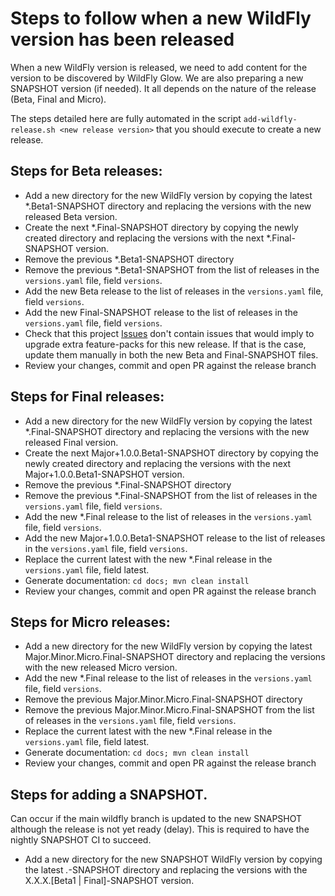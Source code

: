 # Steps to follow when a new WildFly version has been released

When a new WildFly version is released, we need to add content for the version to be discovered by WildFly Glow. 
We are also preparing a new SNAPSHOT version (if needed). It all depends on the nature of the release (Beta, Final and Micro).

The steps detailed here are fully automated in the script `add-wildfly-release.sh <new release version>` that you should execute to create a new release. 

## Steps for Beta releases: 

* Add a new directory for the new WildFly version by copying the latest *.Beta1-SNAPSHOT directory and replacing the versions with the new released Beta version.
* Create the next *.Final-SNAPSHOT directory by copying the newly created directory and replacing the versions with the next *.Final-SNAPSHOT version.
* Remove the previous *.Beta1-SNAPSHOT directory
* Remove the  previous *.Beta1-SNAPSHOT from the list of releases in the `versions.yaml` file, field `versions`.
* Add the new Beta release to the list of releases in the `versions.yaml` file, field `versions`.
* Add the new Final-SNAPSHOT release to the list of releases in the `versions.yaml` file, field `versions`.
* Check that this project [Issues](https://github.com/wildfly/wildfly-galleon-feature-packs/issues) 
don't contain issues that would imply to upgrade extra feature-packs for this new release. If that is the case, update them manually in both the new
Beta and Final-SNAPSHOT files.
* Review your changes, commit and open PR against the release branch

## Steps for Final releases: 

* Add a new directory for the new WildFly version by copying the latest *.Final-SNAPSHOT directory and replacing the versions with the new released Final version.
* Create the next Major+1.0.0.Beta1-SNAPSHOT directory by copying the newly created directory and replacing the versions with the next Major+1.0.0.Beta1-SNAPSHOT version.
* Remove the previous *.Final-SNAPSHOT directory
* Remove the previous *.Final-SNAPSHOT from the list of releases in the `versions.yaml` file, field `versions`.
* Add the new *.Final release to the list of releases in the `versions.yaml` file, field `versions`.
* Add the new Major+1.0.0.Beta1-SNAPSHOT release to the list of releases in the `versions.yaml` file, field `versions`.
* Replace the current latest with the new *.Final release in the `versions.yaml` file, field latest.
* Generate documentation: `cd docs; mvn clean install`
* Review your changes, commit and open PR against the release branch

## Steps for Micro releases: 

* Add a new directory for the new WildFly version by copying the latest Major.Minor.Micro.Final-SNAPSHOT directory and replacing the versions with the new released Micro version.
* Add the new *.Final release to the list of releases in the `versions.yaml` file, field `versions`.
* Remove the previous Major.Minor.Micro.Final-SNAPSHOT directory
* Remove the previous Major.Minor.Micro.Final-SNAPSHOT from the list of releases in the `versions.yaml` file, field `versions`.
* Replace the current latest with the new *.Final release in the `versions.yaml` file, field latest.
* Generate documentation: `cd docs; mvn clean install`
* Review your changes, commit and open PR against the release branch

## Steps for adding a SNAPSHOT. 

Can occur if the main wildfly branch is updated to the new SNAPSHOT although the release is not yet ready (delay). This is required
to have the nightly SNAPSHOT CI to succeed.

* Add a new directory for the new SNAPSHOT WildFly version by copying the latest *.*-SNAPSHOT directory and replacing the versions with the X.X.X.[Beta1 | Final]-SNAPSHOT version.


